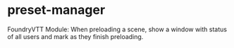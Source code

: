 # preset-manager
FoundryVTT Module: When preloading a scene, show a window with status of all users and mark as they finish preloading.
